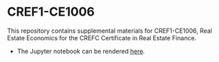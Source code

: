 # CREF1-CE1006
This repository contains supplemental materials for CREF1-CE1006, Real Estate Economics for the CREFC Certificate in Real Estate Finance.

  * The Jupyter notebook can be rendered [here](https://nbviewer.org/github/thsavage/CREF1-CE1006/blob/main/CREFC%20CE%201006%20Notebook.ipynb).

